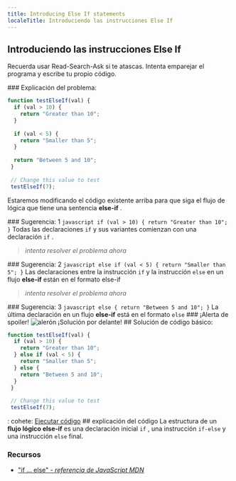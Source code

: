 ```yaml
---
title: Introducing Else If statements
localeTitle: Introduciendo las instrucciones Else If
---
```

## Introduciendo las instrucciones Else If

Recuerda usar Read-Search-Ask si te atascas. Intenta emparejar el programa y escribe tu propio código.

\### Explicación del problema:

```javascript
function testElseIf(val) { 
  if (val > 10) { 
    return "Greater than 10"; 
  } 
 
  if (val < 5) { 
    return "Smaller than 5"; 
  } 
 
  return "Between 5 and 10"; 
 } 
 
 // Change this value to test 
 testElseIf(7); 
```

Estaremos modificando el código existente arriba para que siga el flujo de lógica que tiene una sentencia **else-if** .

\### Sugerencia: 1 `javascript if (val > 10) { return "Greater than 10"; }` Todas las declaraciones `if` y sus variantes comienzan con una declaración `if` .

> _intenta resolver el problema ahora_

\### Sugerencia: 2 `javascript else if (val < 5) { return "Smaller than 5"; }` Las declaraciones entre la instrucción `if` y la instrucción `else` en un flujo **else-if** están en el formato else-if

> _intenta resolver el problema ahora_

\### Sugerencia: 3 `javascript else { return "Between 5 and 10"; }` La última declaración en un flujo **else-if** está en el formato `else` ### ¡Alerta de spoiler! ![alerón](http://discourse-user-assets.s3.amazonaws.com/original/2X/2/2d6c412a50797771301e7ceabd554cef4edcd74d.gif) ¡Solución por delante! ## Solución de código básico:

```javascript
function testElseIf(val) { 
  if (val > 10) { 
    return "Greater than 10"; 
  } else if (val < 5) { 
    return "Smaller than 5"; 
  } else {
    return "Between 5 and 10";
  }
 } 
 
 // Change this value to test 
 testElseIf(7); 
```

: cohete: [Ejecutar código](https://repl.it/@RyanPisuena/GoldenWorriedRuntime) ## explicación del código La estructura de un **flujo lógico else-if** es una declaración inicial `if` , una instrucción `if-else` y una instrucción `else` final.

### Recursos

*   ["if ... else" - _referencia de JavaScript MDN_](https://developer.mozilla.org/en-US/docs/Web/JavaScript/Reference/Statements/if…else)